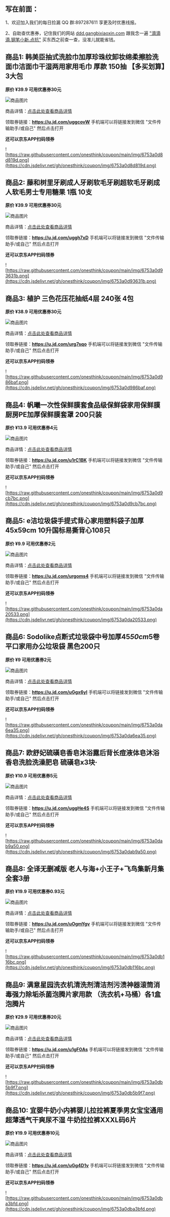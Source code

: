 ## 写在前面：

1、欢迎加入我们的每日捡漏 QQ 群:897287611 享更及时优惠线报。

2、自助查优惠券，记住我们的网站 [ddd.gangbixiaoxin.com](https://ddd.gangbixiaoxin.com) 跟我念一遍 ["滴滴滴.钢笔小新.点抗"](https://ddd.gangbixiaoxin.com) 买东西之前查一查，没准儿就能省钱。

## 商品1: 韩美臣抽式洗脸巾加厚珍珠纹卸妆绵柔擦脸洗面巾洁面巾干湿两用家用毛巾 厚款 150抽 【多买划算】3大包

**原价 ¥39.9 可用优惠券30元**

![商品图片](https://img14.360buyimg.com/pop/jfs/t1/97153/14/47380/76362/65e9237cF7e05d89c/584df25f712f5703.jpg)

商品详情：[点击此处查看商品详情](https://union-click.jd.com/jdc?e=1003156031&amp;p=JF8BAd4JK1olXwQAVFpaAE8UBV8IGlodWwEFVl5bDEwfBF9MRANLAjZbERscSkAJHTRQRA1CCVkdDwtCWhVLHTdNTwcKBENeCVAfUg8bUW9IWFJvA2Z5DSdZcCt3cQZVbF4TO21SOlxfDy8Rai1fcz9iP1kCEQwZAFxXDxtxaz5sPn1cI1whaj9ecDF-YjNNOWJyEj4vVT11Ah9OewBmLmFbBhc-ekpHYSZgWztdB1VgVS4bfANjYxhsaAxhJFRrIAcIVD9IfwpzfCcTOE5hIjkCViNFZRNtbAJxVWV7PDs-CSMSYzBscjtmGxIBIz5feCtgcBxLbyJlPmVLLxkrYSN3dB1rXC9sB297Jz0ffDJFZxRoD1lgSQR3ZBspVApSBDdUeFNNC05AADcbcwxAUzkEF2sUbQUDVFlUDkwRCmo4K1sVbUdsVF9eCU8fCm04GmsVWwQAUFxfAEoWBmwIK1sdWjbV-eaIgvrCi9bchdPC5KHX3eKJlsMnM18LK1sUXAQCUFlcCksnM28LK1glA2gDB1hfCE4TVwFUHg5MDkYEAjBdCkwWBWkIE1MlXwcDVlxtOHtFAy9LEiFLPX1bLVolaCtlajJ_Hl1zNlZsVlxabE1-QThgfyx3AgZHBhpVOEsn)

领取券链接：**https://u.jd.com/uggcovW** 手机端可以将链接发到微信 "文件传输助手/或自己" 然后点击打开

**还可以京东APP扫码领券**

![https://raw.githubusercontent.com/onesthink/coupon/main/img/6753a0d8d819d.png](https://cdn.jsdelivr.net/gh/onesthink/coupon/img/6753a0d8d819d.png)

## 商品2: 藤和树里牙刷成人牙刷软毛牙刷超软毛牙刷成人软毛男士专用糖果 1瓶 10支

**原价 ¥39.9 可用优惠券30元**

![商品图片](https://img14.360buyimg.com/pop/jfs/t1/235197/18/2278/70804/654cf0a4F35209978/280f7b3aa2c61b32.jpg)

商品详情：[点击此处查看商品详情](https://union-click.jd.com/jdc?e=1003156031&amp;p=JF8BAdQJK1olXwQAV1xZD0MfAl8IGloSVAEDUllZD04QB19MRANLAjZbERscSkAJHTRQRA1CCVkdDwtCWhVLHTdNTwcKBENeCVAfUg8bZRFeRj1PGFJ1Lw4pAR58dTt8eQ4dBwF1OlwtahNvaxIBTwdNVW8BXRwIUFxXDxtxaz5hBAZcIDcPbz90fC9_GT9NOWJ2EioFUih1Sh9ObD5lO2FYNBc-ekpzYSZ8WyxNB2VgHS4bfBRBYwxRTgxhJFRRIC0iVjxIcw9zfCcTOE5hIjkCViNFZRNqYihmA2ZwNA0kezMfdzBgci9cOQ50PQQOaC9gQhh6cC11OW1DNCw2fzJ1YDN-cj9zKk9pFSokcBMnAC56WBpXHBhhKkQ6cywTYR1TEx9IGwoOZF9tC0oXBGYOHF0cWDYyVF5tSSUXAGwKGFoRXTYDZF5bCkkTAW0BE18RWQMyVFZaOJy6u7qCqo6d5NKc3Inkr56ev7uWk2slbQUyVF9cCksTBG4KG2slXQUyV24DZkpEBGoBG1oXM1oHAQcOVB0RbW8KHFgVWAQAV25fCUoVAV84Kz1rC1tkDhsJfzBHd2ZdcC1BKWRXXARafyUVcw1QYzNoVFJeDFY0C0JVVjc4G2s)

领取券链接：**https://u.jd.com/uggh7xD** 手机端可以将链接发到微信 "文件传输助手/或自己" 然后点击打开

**还可以京东APP扫码领券**

![https://raw.githubusercontent.com/onesthink/coupon/main/img/6753a0d93631b.png](https://cdn.jsdelivr.net/gh/onesthink/coupon/img/6753a0d93631b.png)

## 商品3: 植护 三色花压花抽纸4层 240张 4包

**原价 ¥38.9 可用优惠券30元**

![商品图片](https://img14.360buyimg.com/pop/jfs/t1/108013/39/49100/41561/660a25b8Fabd6dfe0/8f115c87529252c4.jpg)

商品详情：[点击此处查看商品详情](https://union-click.jd.com/jdc?e=1003156031&amp;p=JF8BAdwJK1olXgICV11YAUoUAl8IGlsUXQcDUVdVDEwRB19MRANLAjZbERscSkAJHTRQRA1CCVkdDwtCWhVLHTdNTwcKBENeCVAfUg8bXypJbQwUGnFVKFoUbx0Rdmhjez9oJFpqOlwAQzkUdxMIbQJgNH0EUA0ZVFxXDxtxazliLmVGIDc9WzJ0cDF_RD9NOWVyEikvUix1Ah9ObxBlOGFYKBc9ekpEYW50Wy9nAHFgHS4baElKcBh8aAxhJG5RIAciSz9IcwhzfCcTOE5hIjkCViNFZRB7bCh2GXBwPycqQS8RdAZgcjhMPkZ0PTkvaBFrBhsKTQtiFAcFNCctbj9lYCh8YglFJHVhECg0fC9sY3sKbk8XKDZSCRUnYDNIBg13Ry0XWnR2KxYdSjhnD2M4GmsWXAYFXVhaDkISM18IG2tUMwYDUF1bAU0UM244G10XXwIAVldVDksUB18IE1wliqu6gdTs3cOu1_GAzOKyiI--gMDVOHsnAF8IGloXXQIFVVxdOHsXAF8LKwV7XFUEVl8OX0l5X2pdQghKAkBsVFxaCEsQBWYKK1kUXAQAZG5tVA5WdTgJXCxCIQJLMwhbfUx8Ywt1Ygd9MwRfHyxefDcXdTZ9ciATWVVGCG5dOA)

领取券链接：**https://u.jd.com/urg7sqo** 手机端可以将链接发到微信 "文件传输助手/或自己" 然后点击打开

**还可以京东APP扫码领券**

![https://raw.githubusercontent.com/onesthink/coupon/main/img/6753a0d986baf.png](https://cdn.jsdelivr.net/gh/onesthink/coupon/img/6753a0d986baf.png)

## 商品4: 帆曦一次性保鲜膜套食品级保鲜袋家用保鲜膜厨房PE加厚保鲜膜套罩 200只装

**原价 ¥13.9 可用优惠券4元**

![商品图片](https://img14.360buyimg.com/pop/jfs/t1/131244/12/33913/33235/640989cbFf2acea48/8c47bb9eade720c8.jpg)

商品详情：[点击此处查看商品详情](https://union-click.jd.com/jdc?e=1003156031&amp;p=JF8BAdsJK1olXwQAVl5eC00QAV8IGloTXAMGXFlcDUIfAV9MRANLAjZbERscSkAJHTRQRA1CCVkdDwtCWhVLHTdNTwcKBENeCVAfUg8bAWluGRt0O0B8MCtUck9ISA8LRiRlHFlHOlwPTyp0dwRMTDtXJ0AFDQIHCVxXDxtxaz5hFGFCIycHbzxkdDN-YidNOWVqEikvUi51Sm5ObxBlOGFbBhcqUEpHYW58WzhnB2FgVQwbaDlgdAxrZAxhJG5mIz0iST9IazxzfCcTOE5hIjkCViNFZRB7bz9AGHF7NDcpbBkedQZociJhIQNiLSoNfzhwXRthcCh2XHFFIiwpbTJlYCh8cg13KV9XEyo0eChsY3sKbk8XKDZgLl45VDdTdw19ZSNjOVNYBiw0Q0t3D2M4GmsWXAYFXVhaDkISM18IG2tUMwYAVFdUCEMQM244G10XXwIAVldVAU0VAV8IE1wliqu6gdTs3cOu1_GAzOKyiI--gMDVOHsnAF8IGloXXQIFVVxdOHsXAF8LKwV7XFULUwpfCBl5X2pdQghLG11sU1xdC00TC2s4GVoUXwQyZG5fDi0VQw5uXSVxKA94UAEWaEhKfB9JRB57X1RFNT0pYw9AYy1yXVxMAVwDZF5t)

领取券链接：**https://u.jd.com/u1rC1BK** 手机端可以将链接发到微信 "文件传输助手/或自己" 然后点击打开

**还可以京东APP扫码领券**

![https://raw.githubusercontent.com/onesthink/coupon/main/img/6753a0d9cb7bc.png](https://cdn.jsdelivr.net/gh/onesthink/coupon/img/6753a0d9cb7bc.png)

## 商品5: e洁垃圾袋手提式背心家用塑料袋子加厚 45x59cm 10升国标易撕背心108只

**原价 ¥9.9 可用优惠券2元**

![商品图片](https://img14.360buyimg.com/pop/jfs/t1/245664/27/22185/77458/6724902dF79c900d1/84660ab6cccf00d9.jpg)

商品详情：[点击此处查看商品详情](https://union-click.jd.com/jdc?e=1003156031&amp;p=JF8BAdIJK1olXwIFVllYAUgXBV8IGloXWgMHU1teCUgTB19MRANLAjZbERscSkAJHTRQRA1CCVkdDwtCWhVLHTdNTwcKBENeCVAfUg8bejVffA9oLVVWHyULQEgRQTlXX1hFXGZaOlw0egNKYztSZxwSBnpdNT8aYFxXDxtxaz5iFHlCIzc1YTxOZC1_Yj9NOWJiEioFVTt1Sm5Oey5lP2FbIBc9ektuYSZoWy13AHVgHV8bf0lOcBh8eAxhJFRRIxcqSzwVWQpzfCcTOE5hIjkCViNFZRNhby9lWHF7NycpQTRQYydocix2Klp0NiEraChRBRlxbz1hLgZFICcqfjxfYDN-cj9wKk9hCioCYBMnYT9fYDthDm9iPwICaUJLRTl7fylDPQoOZF9tC0oXBGYOHF0cWDYyVF5tSSUXA2wKHF4lXDYCUlxfDEkVC24LGFoTbQYKU26KpfPCid7dk-LBw47V7fmIgffDnec4K2sWbQYDVVxdDEwWAW84K1sWbQUyCjBcW0wSCm8JGTVJWFNbBx0HSiUXAWgLG14TWAMyVl9cCkknM19xQQxyCXtyBwoWcx1fAGlKTQRRXlYDNAYzCiJlSzJoTwFpGgFZKAE8aQx_M284)

领取券链接：**https://u.jd.com/urgoms4** 手机端可以将链接发到微信 "文件传输助手/或自己" 然后点击打开

**还可以京东APP扫码领券**

![https://raw.githubusercontent.com/onesthink/coupon/main/img/6753a0da20533.png](https://cdn.jsdelivr.net/gh/onesthink/coupon/img/6753a0da20533.png)

## 商品6: Sodolike点断式垃圾袋中号加厚45*50cm*5卷平口家用办公垃圾袋 黑色200只

**原价 ¥9 可用优惠券2元**

![商品图片](https://img14.360buyimg.com/pop/jfs/t1/218947/18/51240/103003/6752c28cF5c4336c3/dd67b9573486149b.jpg)

商品详情：[点击此处查看商品详情](https://union-click.jd.com/jdc?e=1003156031&amp;p=JF8BAdoJK1olXwIFVlpVDU0VAV8IGloWWgQKUltcAE4fAV9MRANLAjZbERscSkAJHTRQRA1CCVkdDwtCWhVLHTdNTwcKBENeCVAfUg8bAhQBZyxCPGIAXF8ccD8VZhdfGCxLGwNnOlw5cBIXYwR0QRpMP0FaFQgWX1xXDxtxaz5iBHlHIicPYTxkSi9-YidNOWUDEio_VTt1Ag9ObC5mKmFbMBc-QEthYSZ4WztNB2FgVSobfBNvYRgJcAxhJFRRLT0mST8VUT9zfCcTOE5hIjkCViNFZRB_YihuA3FrNDc9ax5SYG10cjhcKkF0PS0uaxJ0QA9XfChhB3lDIicHaChfYCh8Yi92Kl95ESlfWi5sY3sKbk8XKDZSL1sjSh9fdwpwbSxQIVFSBhYccypRD2M4GmsWXAYFXVhaDkISM18IG2tUMwAFUlpaDnsWM28OGVkRXwQKVVxYCUwnA2cPK4y45dOI5YvVsZ-Ji7ixvI6c4dKc3G5tOEgnA24JGVsRWgcAVG5tCEgnAF9WdVpGWgNSVQ5cZhcSVjZbWQMUMwYAU15ZD00RBl8KGloXXzYyZF8mATdgVA5sGVMUHH52VjslX0hgXSkNfjUXOX5bVD42dBFWWg1PQxpDFlEyVG4)

领取券链接：**https://u.jd.com/uGgx6yI** 手机端可以将链接发到微信 "文件传输助手/或自己" 然后点击打开

**还可以京东APP扫码领券**

![https://raw.githubusercontent.com/onesthink/coupon/main/img/6753a0da6ea35.png](https://cdn.jsdelivr.net/gh/onesthink/coupon/img/6753a0da6ea35.png)

## 商品7: 欧舒妃硫磺皂香皂沐浴露后背长痘液体皂沐浴香皂洗脸洗澡肥皂 硫磺皂x3块·

**原价 ¥10.9 可用优惠券5元**

![商品图片](https://img14.360buyimg.com/pop/jfs/t1/224241/9/21729/232645/667d1d5fFf9cd69e2/e96a28639e26c9eb.jpg)

商品详情：[点击此处查看商品详情](https://union-click.jd.com/jdc?e=1003156031&amp;p=JF8BAdwJK1olXwQAVVlcDE8TA18IGloSWQAHXF5eDEwQBF9MRANLAjZbERscSkAJHTRQRA1CCVkdDwtCWhVLHTdNTwcKBENeCVAfUg8bVBhhHj1HOX5YAgoFWkpPSih4UhIdVAIAOlwZUDMSQQpOfVhAFk9fNytUflxXDxtxaz5hBHVDIzcHajxOcDF_GTNNOWJyEj0vUi51AgdObD5mLmFbNBcpQEthYSZoWyxdAHRgVT4bfzlodQ9rUgxhJFRhLS1dTT1-awlzfCcTOE5hIjkCViNFZRB_eAJHSQV1NCc1aD90YC1-cjN8PmJ1Fig_YBt0ShRJe1llOX9mPxkpCiN-YDdrXC98B2F1N14dfiJzZhRoD1lgSQR3ZBgccjtQRGt3ez8PCX9UKEAWDlVJVA8EF2sUbQUDVFlUDkwRCmo4K1sVbUdsUlpUCEgeM244G10XXwIAVlZcD0MeB18IE1wliqu6gdTs3cOu1_GAzOKyiI--gMDVOHsnAF8IGloXXQIFVVxdOHsXAF8LKwV7XFUEVwpVAUt5X2pdQghSVVtsVFxbD04SAWkOK1kUXAQAZG5tXzx-BglafyNPC1JaBl8FQQxnSiYAEl8XMwRGDCZYSi5RZWxdUBJIPnMLIm5dOA)

领取券链接：**https://u.jd.com/uggHe4S** 手机端可以将链接发到微信 "文件传输助手/或自己" 然后点击打开

**还可以京东APP扫码领券**

![https://raw.githubusercontent.com/onesthink/coupon/main/img/6753a0dab9a50.png](https://cdn.jsdelivr.net/gh/onesthink/coupon/img/6753a0dab9a50.png)

## 商品8: 全译无删减版 老人与海+小王子+飞鸟集新月集 全套3册

**原价 ¥19.9 可用优惠券0.93元**

![商品图片](https://img14.360buyimg.com/pop/jfs/t1/234912/20/20340/181660/66738c92Fa9e9a821/223fe279a37bf136.jpg)

商品详情：[点击此处查看商品详情](https://union-click.jd.com/jdc?e=1003156031&amp;p=JF8BAdkJK1olXwQBXFdeDEkRBV8IGlsUWwYGVVleCUIfAV9MRANLAjZbERscSkAJHTRQRA1CCVkdDwtCWhVLHTdNTwcKBENeCVAfUg8baA5zYzMXAVFXMRkDfzlzZzNvHC98VF9FOlwidEtCSh1yGCIQHnUEEQUbclxXDxtxazliLn1FIyctbzxOZDN-YidNOWV6Ej0_Uhh1AhNOeBBlPmFbPBc9ekpEYSZaWztdB2FgHTobaAN3UxtRfAxhJFRSIy0-TzxudwtzfCcTOE5hIjkCViNFZRNoeD9lWGZKNygqUTsfdDB4cixMNQBiVi4NcThFChhxQQhhB3leIFwIcT91YCh8Yi9yKnVxFCgkbC1sY3sKbk8XKDZ0KxojVh9zWg9NT1t9W3xxVzhUaCNnD2M4GmsWXAYFXVhaDkISM18IG2tUMwMCVVdfOEonA2kKGV8XXw4DXVpZDXsXC2g4zPatiIyzgdbk3NWf1NavztKpiZiKZG5tC3sXAm4KG18SXAQCZG5dC3sUMzFmGggdXQUKUlkzVE5CWjxOQg57XQQEUF5eDEIQM20JGlkXbTYyPz8mcCMVXzhdfhxLKnRmMAI6Dz9-CjZPdVlqIQZXHSwnCzISQBwOXgBTJzYCZA)

领取券链接：**https://u.jd.com/uOgmYgv** 手机端可以将链接发到微信 "文件传输助手/或自己" 然后点击打开

**还可以京东APP扫码领券**

![https://raw.githubusercontent.com/onesthink/coupon/main/img/6753a0db116bc.png](https://cdn.jsdelivr.net/gh/onesthink/coupon/img/6753a0db116bc.png)

## 商品9: 满意星园洗衣机清洗剂清洁剂污渍神器滚筒消毒强力除垢杀菌泡腾片家用款 （洗衣机+马桶）各1盒泡腾片

**原价 ¥29.9 可用优惠券20元**

![商品图片](https://img14.360buyimg.com/pop/jfs/t1/191093/8/39291/130787/65114d40F821de6c6/a0e09892d92d1796.jpg)

商品详情：[点击此处查看商品详情](https://union-click.jd.com/jdc?e=1003156031&amp;p=JF8BAdwJK1olXwQHXVZZCkwQCl8IGlocWg8HVV9UCEsSC19MRANLAjZbERscSkAJHTRQRA1CCVkdDwtCWhVLHTdNTwcKBENeCVAfUg8bdi9WYh1WBFMKUFcfCQx8Azd1EwBCG3QEOlwud0pzdwoOEl1RK1xELycOQVxXDxtxaz5sLnleIzctbTJkYCh_cgFNOWJiEj4VVTh1Sg9ObD5mKmFbBhcqUEpxYSZaWztnB2JgVSobazJodAxrTgxhJFRRLT0mSz9uewtzfCcTOE5hIjkCViNFZRB_by9-GnJaMyc-CSsed21gcjhMKlliHDoNcS9FBRhqYz1hKW4HNBY1byh1YCh8Yi9zKWV5ECpfUhtsY3sKbk8XKDZFUj04QxYfXw9-UzpNQwRfDSA-UCxBD2M4GmsWXAYFXVhaDkISM18IG2tUMwYAU1pZCk0SM244G10XXwIAVlZdCE8RAV8IE1wliqu6gdTs3cOu1_GAzOKyiI--gMDVOHsnAF8IGloXXQIFVVxdOHsXAF8LKwV7XFUEVl8OX0l5X2pdQghdGAdsVFxaCEsRBWgBK1kUXAQAZG5tfQtJeilLQg4dWQ9AVRk2CBNqCzRfXSkTMwRxK185fC4RCmlMbQFTJn9RHW5dOA)

领取券链接：**https://u.jd.com/u1gF0As** 手机端可以将链接发到微信 "文件传输助手/或自己" 然后点击打开

**还可以京东APP扫码领券**

![https://raw.githubusercontent.com/onesthink/coupon/main/img/6753a0db5b9f7.png](https://cdn.jsdelivr.net/gh/onesthink/coupon/img/6753a0db5b9f7.png)

## 商品10: 宜婴牛奶小内裤婴儿拉拉裤夏季男女宝宝通用超薄透气干爽尿不湿 牛奶拉拉裤XXXL码6片

**原价 ¥19.9 可用优惠券10元**

![商品图片](https://img14.360buyimg.com/pop/jfs/t1/243636/34/11728/120749/668bbc24F539cf516/e2274b8140894e91.jpg)

商品详情：[点击此处查看商品详情](https://union-click.jd.com/jdc?e=1003156031&amp;p=JF8BAdQJK1olXQAGV1dcC0kUA18IGlsUWQcDXVhUD0sQCl9MRANLAjZbERscSkAJHTRQRA1CCVkdDwtCWhVLHTdNTwcKBENeCVAfUg8bYRZMfQRLOEJSXSIga01FdA5SZAlDPHgHOlw9bh5iaDpNUiUWO30DIx0pX1xXDxtxazliLnVGIDcLbDJkfCh_GQ1NOWJiEj0_Uih1ShNOey5lOWFbBhcpQEthYSZsWzh3B2RgHSYbaElnagxBeAxhJFRRIz0-TT1-dz9zfCcTOE5hIjkCViNFZRNueyh2H2ZKNDcqex5JdAZacjtMNQB0PQw_aD9CRBthaz1hOXYEI1wpajxfYDN-cjtGKl95FyokYBMnBThWRi9GHWVnKSg-FjF-RTFueB8VPQoOZF9tC0oXBGYOHF0cWDYyVF5tSSUXAm4AE1kRXTYDZF5bCkkTAW0AG1gTVAYyVFZaOJy6u7qCqo6d5NKc3Inkr56ev7uWk2slbQUyVF9cCksTBG4KG2slXQUyV24DZkpEC28IGlITM1oHAQcOQwtWbW8KHV8TWA8EVW5fCUoVAV84KzlsGWBdCjsZWEJrfgwOSSx0B3lQAj8jDSUVYwldbjBAGE98VzgmCTxUdzg4G2s)

领取券链接：**https://u.jd.com/uGg4D1v** 手机端可以将链接发到微信 "文件传输助手/或自己" 然后点击打开

**还可以京东APP扫码领券**

![https://raw.githubusercontent.com/onesthink/coupon/main/img/6753a0dba3bfd.png](https://cdn.jsdelivr.net/gh/onesthink/coupon/img/6753a0dba3bfd.png)

